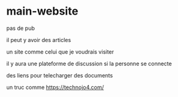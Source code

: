 # main-website

pas de pub

il peut y avoir des articles

un site comme celui que je voudrais visiter

il y aura une plateforme de discussion si la personne se connecte

des liens pour telecharger des documents

un truc comme https://technojo4.com/

